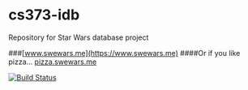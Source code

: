 # cs373-idb
Repository for Star Wars database project

###[www.swewars.me](https://www.swewars.me)
####Or if you like pizza... [pizza.swewars.me](https://pizza.swewars.me)

[![Build Status](https://travis-ci.org/dianaruth/cs373-idb.svg?branch=master)](https://travis-ci.org/dianaruth/cs373-idb)
